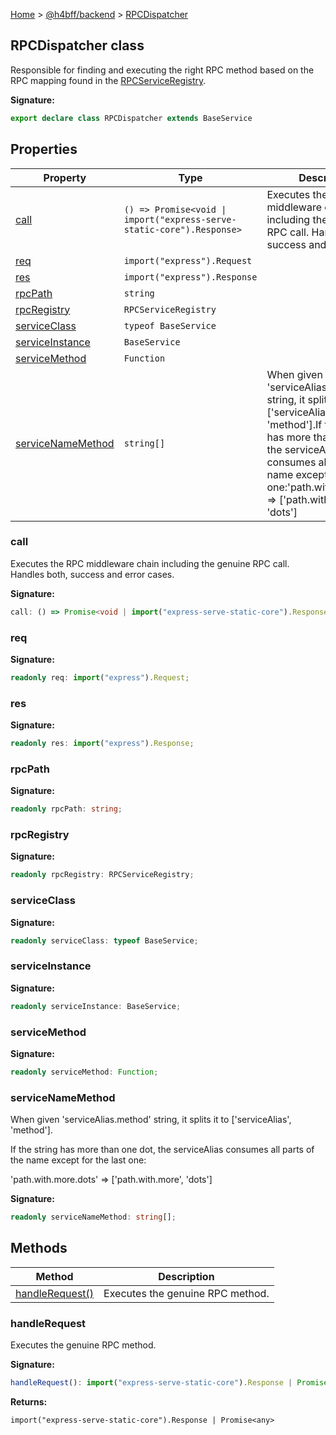 [Home](/) &gt; [@h4bff/backend](../backend.md) &gt; [RPCDispatcher](RPCDispatcher.md)

## RPCDispatcher class

Responsible for finding and executing the right RPC method based on the RPC mapping found in the [RPCServiceRegistry](RPCServiceRegistry.md)<!-- -->.

<b>Signature:</b>

```typescript
export declare class RPCDispatcher extends BaseService 
```

## Properties

|  Property | Type | Description |
|  --- | --- | --- |
|  [call](RPCDispatcher.md#call) | <code>() =&gt; Promise&lt;void &#124; import(&quot;express-serve-static-core&quot;).Response&gt;</code> | Executes the RPC middleware chain including the genuine RPC call. Handles both, success and error cases. |
|  [req](RPCDispatcher.md#req) | <code>import(&quot;express&quot;).Request</code> |  |
|  [res](RPCDispatcher.md#res) | <code>import(&quot;express&quot;).Response</code> |  |
|  [rpcPath](RPCDispatcher.md#rpcpath) | <code>string</code> |  |
|  [rpcRegistry](RPCDispatcher.md#rpcregistry) | <code>RPCServiceRegistry</code> |  |
|  [serviceClass](RPCDispatcher.md#serviceclass) | <code>typeof BaseService</code> |  |
|  [serviceInstance](RPCDispatcher.md#serviceinstance) | <code>BaseService</code> |  |
|  [serviceMethod](RPCDispatcher.md#servicemethod) | <code>Function</code> |  |
|  [serviceNameMethod](RPCDispatcher.md#servicenamemethod) | <code>string[]</code> | When given 'serviceAlias.method' string, it splits it to \['serviceAlias', 'method'\].<!-- -->If the string has more than one dot, the serviceAlias consumes all parts of the name except for the last one:<!-- -->'path.with.more.dots' =<!-- -->&gt; \['path.with.more', 'dots'\] |

### call

Executes the RPC middleware chain including the genuine RPC call. Handles both, success and error cases.

<b>Signature:</b>

```typescript
call: () => Promise<void | import("express-serve-static-core").Response>;
```

### req

<b>Signature:</b>

```typescript
readonly req: import("express").Request;
```

### res

<b>Signature:</b>

```typescript
readonly res: import("express").Response;
```

### rpcPath

<b>Signature:</b>

```typescript
readonly rpcPath: string;
```

### rpcRegistry

<b>Signature:</b>

```typescript
readonly rpcRegistry: RPCServiceRegistry;
```

### serviceClass

<b>Signature:</b>

```typescript
readonly serviceClass: typeof BaseService;
```

### serviceInstance

<b>Signature:</b>

```typescript
readonly serviceInstance: BaseService;
```

### serviceMethod

<b>Signature:</b>

```typescript
readonly serviceMethod: Function;
```

### serviceNameMethod

When given 'serviceAlias.method' string, it splits it to \['serviceAlias', 'method'\].

If the string has more than one dot, the serviceAlias consumes all parts of the name except for the last one:

'path.with.more.dots' =<!-- -->&gt; \['path.with.more', 'dots'\]

<b>Signature:</b>

```typescript
readonly serviceNameMethod: string[];
```

## Methods

|  Method | Description |
|  --- | --- |
|  [handleRequest()](RPCDispatcher.md#handlerequest) | Executes the genuine RPC method. |

### handleRequest

Executes the genuine RPC method.

<b>Signature:</b>

```typescript
handleRequest(): import("express-serve-static-core").Response | Promise<any>;
```
<b>Returns:</b>

`import("express-serve-static-core").Response | Promise<any>`

